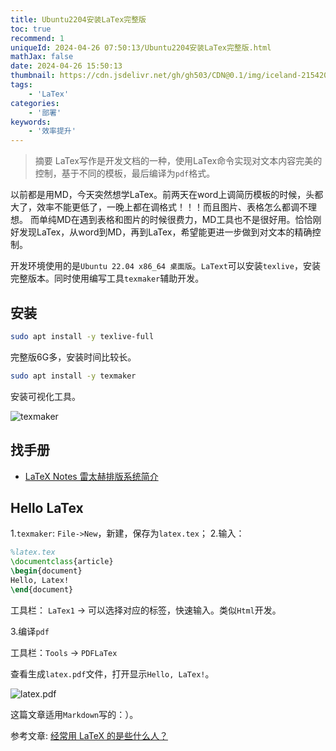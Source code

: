 ```yaml
---
title: Ubuntu2204安装LaTex完整版
toc: true
recommend: 1
uniqueId: 2024-04-26 07:50:13/Ubuntu2204安装LaTex完整版.html
mathJax: false
date: 2024-04-26 15:50:13
thumbnail: https://cdn.jsdelivr.net/gh/gh503/CDN@0.1/img/iceland-2154209_1920.jpg
tags:
    - 'LaTex'
categories:
    - '部署'
keywords:
    - '效率提升'
---
```

> 摘要
LaTex写作是开发文档的一种，使用LaTex命令实现对文本内容完美的控制，基于不同的模板，最后编译为`pdf`格式。
<!-- more -->
以前都是用MD，今天突然想学LaTex。前两天在word上调简历模板的时候，头都大了，效率不能更低了，一晚上都在调格式！！！而且图片、表格怎么都调不理想。
而单纯MD在遇到表格和图片的时候很费力，MD工具也不是很好用。恰恰刚好发现LaTex，从word到MD，再到LaTex，希望能更进一步做到对文本的精确控制。

开发环境使用的是`Ubuntu 22.04 x86_64 桌面版`。`LaText`可以安装`texlive`，安装完整版本。同时使用编写工具`texmaker`辅助开发。

## 安装
```bash
sudo apt install -y texlive-full
```

完整版6G多，安装时间比较长。

```bash
sudo apt install -y texmaker
```

安装可视化工具。

![texmaker](https://cdn.jsdelivr.net/gh/gh503/CDN@1.0.0/shotimg/LaTex-texmaker.png)

## 找手册

- [LaTeX Notes 雷太赫排版系统简介](https://github.com/huangxg/lnotes/blob/master/lnotes2.pdf)

## Hello LaTex

1.`texmaker`: `File->New`，新建，保存为`latex.tex`；
2.输入：
```tex
%latex.tex
\documentclass{article}
\begin{document}
Hello, Latex!
\end{document}
```

工具栏： `LaTex1` -> 可以选择对应的标签，快速输入。类似`Html`开发。

3.编译`pdf`

工具栏：`Tools` -> `PDFLaTex`

查看生成`latex.pdf`文件，打开显示`Hello, LaTex!`。

![latex.pdf](https://cdn.jsdelivr.net/gh/gh503/CDN@1.0.0/shotimg/latex.pdf.png)

这篇文章适用`Markdown`写的：）。


参考文章:
[经常用 LaTeX 的是些什么人？](https://www.zhihu.com/question/19847741)

